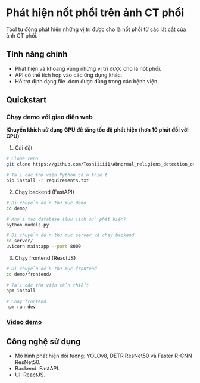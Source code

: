 # Phát hiện nốt phổi trên ảnh CT phổi

Tool tự động phát hiện những vị trí được cho là nốt phổi từ các lát cắt của ảnh CT phổi.

## Tính năng chính
- Phát hiện và khoang vùng những vị trí được cho là nốt phổi.
- API có thể tích hợp vào các ứng dụng khác.
- Hỗ trợ định dạng file .dcm được dùng trong các bệnh viện.

## Quickstart

### Chạy demo với giao diện web

**Khuyến khích sử dụng GPU để tăng tốc độ phát hiện (hơn 10 phút đối với CPU)**

1. Cài đặt

```bash
# Clone repo
git clone https://github.com/Toshiiiii1/Abnormal_religions_detection_on_lung_CT_image.git

# Tải các thư viện Python cần thiết
pip install -r requirements.txt
```

2. Chạy backend (FastAPI)
```bash
# Di chuyển đến thư mục demo
cd demo/

# Khởi tạo database (lưu lịch sử phát hiện)
python models.py

# Di chuyển đến thư mục server và chạy backend
cd server/
uvicorn main:app --port 8000
```

3. Chạy frontend (ReactJS)
```bash
# Di chuyển đến thư mục frontend
cd demo/frontend/

# Tải các thư viện cần thiết
npm install

# Chạy frontend
npm run dev
```

### [Video demo](https://drive.google.com/file/d/1vbjmvar-hP2iIdj4G4l4DCJAoNS9rWrj/view?usp=drive_link)

## Công nghệ sử dụng
- Mô hình phát hiện đối tượng: YOLOv8, DETR ResNet50 và Faster R-CNN ResNet50.
- Backend: FastAPI.
- UI: ReactJS.